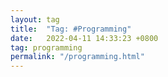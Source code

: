 ```yaml
---
layout: tag
title:  "Tag: #Programming"
date:   2022-04-11 14:33:23 +0800
tag: programming
permalink: "/programming.html"
---
```


